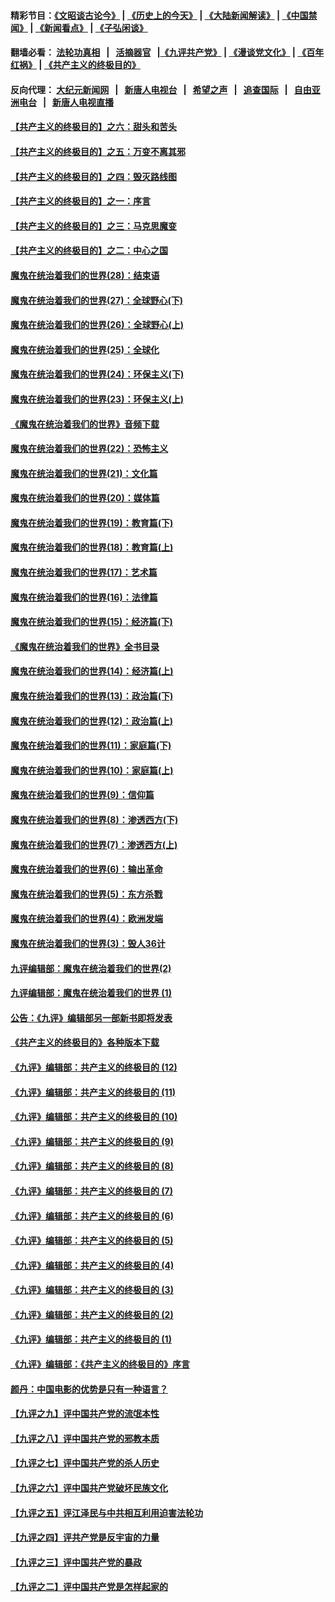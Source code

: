 #### 精彩节目：[《文昭谈古论今》](http://155.138.205.71/wenzhao) | [《历史上的今天》](http://155.138.205.71/today-in-history) | [《大陆新闻解读》](http://155.138.205.71/ntdtv-comedy) | [《中国禁闻》](http://155.138.205.71/ntdtv-news) | [《新闻看点》](http://155.138.205.71/news-insight) | [《子弘闲谈》](http://155.138.205.71/zihongxiantan/) 

 #### 翻墙必看： [法轮功真相](http://155.138.205.71:10000/videos/truth.html) &nbsp;&nbsp;|&nbsp;&nbsp; [活摘器官](http://155.138.205.71:10000/videos/res/Organs/) &nbsp;&nbsp;|[《九评共产党》](http://155.138.205.71:10000/videos/jiuping) | [《漫谈党文化》](http://155.138.205.71:10000/videos/mtdwh) | [《百年红祸》](http://155.138.205.71:10000/videos/bnhh) | [《共产主义的终极目的》](http://155.138.205.71:10000/videos/res/zjmd) 

 #### 反向代理： [大纪元新闻网](http://155.138.205.71:10080/) &nbsp;&nbsp;|&nbsp;&nbsp; [新唐人电视台](http://155.138.205.71:8000/) &nbsp;&nbsp;|&nbsp;&nbsp; [希望之声](http://155.138.205.71:8200/) &nbsp;&nbsp;|&nbsp;&nbsp; [追查国际](http://155.138.205.71:10010/) &nbsp;&nbsp;|&nbsp;&nbsp; [自由亚洲电台](http://155.138.205.71:9800/) &nbsp;&nbsp;|&nbsp;&nbsp; [新唐人电视直播](http://155.138.205.71/) 

#### [【共产主义的终极目的】之六：甜头和苦头](../pages/nsc422/n11096971.md?t=03090636) 

#### [【共产主义的终极目的】之五：万变不离其邪](../pages/nsc422/n11091285.md?t=03090636) 

#### [【共产主义的终极目的】之四：毁灭路线图](../pages/nsc422/n11086284.md?t=03090636) 

#### [【共产主义的终极目的】之一：序言](../pages/nsc422/n11086077.md?t=03090636) 

#### [【共产主义的终极目的】之三：马克思魔变](../pages/nsc422/n11061941.md?t=03090636) 

#### [【共产主义的终极目的】之二：中心之国](../pages/nsc422/n11047728.md?t=03090636) 

#### [魔鬼在统治着我们的世界(28)：结束语](../pages/nsc422/n10936246.md?t=03090636) 

#### [魔鬼在统治着我们的世界(27)：全球野心(下)](../pages/nsc422/n10928319.md?t=03090636) 

#### [魔鬼在统治着我们的世界(26)：全球野心(上)](../pages/nsc422/n10900318.md?t=03090636) 

#### [魔鬼在统治着我们的世界(25)：全球化](../pages/nsc422/n10788205.md?t=03090636) 

#### [魔鬼在统治着我们的世界(24)：环保主义(下)](../pages/nsc422/n10695307.md?t=03090636) 

#### [魔鬼在统治着我们的世界(23)：环保主义(上)](../pages/nsc422/n10688613.md?t=03090636) 

#### [《魔鬼在统治着我们的世界》音频下载](../pages/nsc422/n10635553.md?t=03090636) 

#### [魔鬼在统治着我们的世界(22)：恐怖主义](../pages/nsc422/n10614727.md?t=03090636) 

#### [魔鬼在统治着我们的世界(21)：文化篇](../pages/nsc422/n10597706.md?t=03090636) 

#### [魔鬼在统治着我们的世界(20)：媒体篇](../pages/nsc422/n10586579.md?t=03090636) 

#### [魔鬼在统治着我们的世界(19)：教育篇(下)](../pages/nsc422/n10564808.md?t=03090636) 

#### [魔鬼在统治着我们的世界(18)：教育篇(上)](../pages/nsc422/n10526970.md?t=03090636) 

#### [魔鬼在统治着我们的世界(17)：艺术篇](../pages/nsc422/n10499093.md?t=03090636) 

#### [魔鬼在统治着我们的世界(16)：法律篇](../pages/nsc422/n10485969.md?t=03090636) 

#### [魔鬼在统治着我们的世界(15)：经济篇(下)](../pages/nsc422/n10469975.md?t=03090636) 

#### [《魔鬼在统治着我们的世界》全书目录](../pages/nsc422/n10464261.md?t=03090636) 

#### [魔鬼在统治着我们的世界(14)：经济篇(上)](../pages/nsc422/n10457370.md?t=03090636) 

#### [魔鬼在统治着我们的世界(13)：政治篇(下)](../pages/nsc422/n10448270.md?t=03090636) 

#### [魔鬼在统治着我们的世界(12)：政治篇(上)](../pages/nsc422/n10444576.md?t=03090636) 

#### [魔鬼在统治着我们的世界(11)：家庭篇(下)](../pages/nsc422/n10440961.md?t=03090636) 

#### [魔鬼在统治着我们的世界(10)：家庭篇(上)](../pages/nsc422/n10435448.md?t=03090636) 

#### [魔鬼在统治着我们的世界(9)：信仰篇](../pages/nsc422/n10432159.md?t=03090636) 

#### [魔鬼在统治着我们的世界(8)：渗透西方(下)](../pages/nsc422/n10429603.md?t=03090636) 

#### [魔鬼在统治着我们的世界(7)：渗透西方(上)](../pages/nsc422/n10426013.md?t=03090636) 

#### [魔鬼在统治着我们的世界(6)：输出革命](../pages/nsc422/n10421536.md?t=03090636) 

#### [魔鬼在统治着我们的世界(5)：东方杀戮](../pages/nsc422/n10417707.md?t=03090636) 

#### [魔鬼在统治着我们的世界(4)：欧洲发端](../pages/nsc422/n10414890.md?t=03090636) 

#### [魔鬼在统治着我们的世界(3)：毁人36计](../pages/nsc422/n10411583.md?t=03090636) 

#### [九评编辑部：魔鬼在统治着我们的世界(2)](../pages/nsc422/n10410036.md?t=03090636) 

#### [九评编辑部：魔鬼在统治着我们的世界 (1)](../pages/nsc422/n10406825.md?t=03090636) 

#### [公告：《九评》编辑部另一部新书即将发表](../pages/nsc422/n10405104.md?t=03090636) 

#### [《共产主义的终极目的》各种版本下载](../pages/nsc422/n10022138.md?t=03090636) 

#### [《九评》编辑部：共产主义的终极目的 (12)](../pages/nsc422/n9933272.md?t=03090636) 

#### [《九评》编辑部：共产主义的终极目的 (11)](../pages/nsc422/n9924973.md?t=03090636) 

#### [《九评》编辑部：共产主义的终极目的 (10)](../pages/nsc422/n9920883.md?t=03090636) 

#### [《九评》编辑部：共产主义的终极目的 (9)](../pages/nsc422/n9916363.md?t=03090636) 

#### [《九评》编辑部：共产主义的终极目的 (8)](../pages/nsc422/n9912488.md?t=03090636) 

#### [《九评》编辑部：共产主义的终极目的 (7)](../pages/nsc422/n9901176.md?t=03090636) 

#### [《九评》编辑部：共产主义的终极目的 (6)](../pages/nsc422/n9899359.md?t=03090636) 

#### [《九评》编辑部：共产主义的终极目的 (5)](../pages/nsc422/n9893174.md?t=03090636) 

#### [《九评》编辑部：共产主义的终极目的 (4)](../pages/nsc422/n9891246.md?t=03090636) 

#### [《九评》编辑部：共产主义的终极目的 (3)](../pages/nsc422/n9879879.md?t=03090636) 

#### [《九评》编辑部：共产主义的终极目的 (2)](../pages/nsc422/n9876205.md?t=03090636) 

#### [《九评》编辑部：共产主义的终极目的 (1)](../pages/nsc422/n9865857.md?t=03090636) 

#### [《九评》编辑部：《共产主义的终极目的》序言](../pages/nsc422/n9862666.md?t=03090636) 

#### [颜丹：中国电影的优势是只有一种语言？](../pages/nsc422/n9583062.md?t=03090636) 

#### [【九评之九】评中国共产党的流氓本性](../pages/nsc422/n737542.md?t=03090636) 

#### [【九评之八】评中国共产党的邪教本质](../pages/nsc422/n735942.md?t=03090636) 

#### [【九评之七】评中国共产党的杀人历史](../pages/nsc422/n733806.md?t=03090636) 

#### [【九评之六】评中国共产党破坏民族文化](../pages/nsc422/n731667.md?t=03090636) 

#### [【九评之五】评江泽民与中共相互利用迫害法轮功](../pages/nsc422/n730058.md?t=03090636) 

#### [【九评之四】评共产党是反宇宙的力量](../pages/nsc422/n727814.md?t=03090636) 

#### [【九评之三】评中国共产党的暴政](../pages/nsc422/n725597.md?t=03090636) 

#### [【九评之二】评中国共产党是怎样起家的](../pages/nsc422/n723946.md?t=03090636) 

